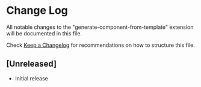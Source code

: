 # Change Log

All notable changes to the "generate-component-from-template" extension will be documented in this file.

Check [Keep a Changelog](http://keepachangelog.com/) for recommendations on how to structure this file.

## [Unreleased]

- Initial release